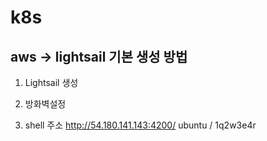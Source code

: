 # k8s

## aws -> lightsail 기본 생성 방법

1. Lightsail 생성

2. 방화벽설정

3. shell 주소
http://54.180.141.143:4200/
ubuntu / 1q2w3e4r
